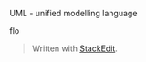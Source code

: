 UML - unified modelling language

flo


> Written with [StackEdit](https://stackedit.io/).
<!--stackedit_data:
eyJoaXN0b3J5IjpbMTE3MTIwNjcyMSwtMTQwNDQ1MTIzNF19
-->